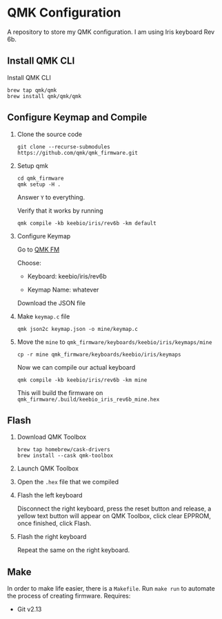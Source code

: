 # QMK Configuration

A repository to store my QMK configuration. I am using Iris keyboard Rev 6b.

## Install QMK CLI

Install QMK CLI

```
brew tap qmk/qmk
brew install qmk/qmk/qmk
```

## Configure Keymap and Compile

1. Clone the source code

   ```
   git clone --recurse-submodules https://github.com/qmk/qmk_firmware.git
   ```
   
2. Setup qmk

   ```
   cd qmk_firmware
   qmk setup -H .
   ```

   Answer `Y` to everything.

   Verify that it works by running

   ```
   qmk compile -kb keebio/iris/rev6b -km default
   ```

3. Configure Keymap

   Go to [QMK FM](https://config.qmk.fm)

   Choose:
   - Keyboard: keebio/iris/rev6b

   - Keymap Name: whatever

   Download the JSON file

4. Make `keymap.c` file

   ```
   qmk json2c keymap.json -o mine/keymap.c
   ```

5. Move the `mine` to `qmk_firmware/keyboards/keebio/iris/keymaps/mine`

   ```
   cp -r mine qmk_firmware/keyboards/keebio/iris/keymaps
   ```

   Now we can compile our actual keyboard

   ```
   qmk compile -kb keebio/iris/rev6b -km mine
   ```

   This will build the firmware on `qmk_firmware/.build/keebio_iris_rev6b_mine.hex`

## Flash

1. Download QMK Toolbox

   ```
   brew tap homebrew/cask-drivers
   brew install --cask qmk-toolbox
   ```

2. Launch QMK Toolbox

3. Open the `.hex` file that we compiled

4. Flash the left keyboard

   Disconnect the right keyboard, press the reset button and release, a yellow text button will appear on QMK Toolbox, click clear EPPROM, once finished, click Flash.

5. Flash the right keyboard

   Repeat the same on the right keyboard.

## Make

In order to make life easier, there is a `Makefile`. Run `make run` to automate the process of creating firmware. Requires:

- Git v2.13
